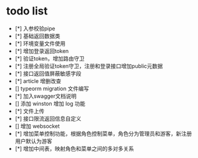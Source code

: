 # todo list
- [*] 入参校验pipe
- [*] 基础返回数据类
- [*] 环境变量文件使用
- [*] 增加登录返回token
- [*] 验证token，增加路由守卫
- [*] 注册全局验证token守卫，注册和登录接口增加public元数据
- [*] 接口返回值屏蔽敏感字段
- [*] article 增删改查
- [] typeorm migration 文件编写
- [*] 加入swagger文档说明
- [] 添加 winston 增加 log 功能
- [*] 文件上传
- [*] 接口限流返回信息自定义
- [] 增加 websocket
- [*] 增加菜单控制功能，根据角色控制菜单，角色分为管理员和游客，新注册用户默认为游客
- [*] 增加中间表，映射角色和菜单之间的多对多关系